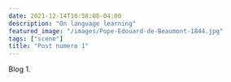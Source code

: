 ```yaml
---
date: 2021-12-14T10:58:08-04:00
description: "On language learning"
featured_image: "/images/Pope-Edouard-de-Beaumont-1844.jpg"
tags: ["scene"]
title: "Post numero 1"
---
```

Blog 1.